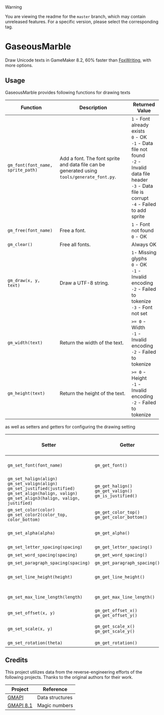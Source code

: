 ﻿> [!Warning]
> You are viewing the readme for the `master` branch, which may contain unreleased features. For a specific version, please select the corresponding tag.
 
# GaseousMarble

Draw Unicode texts in GameMaker 8.2, 60% faster than [FoxWriting](https://github.com/Noisyfox/FoxWriting), with more options.

## Usage

GaseousMarble provides following functions for drawing texts

| **Function** | **Description** | **Returned Value** |
| -- | -- | -- |
| `gm_font(font_name, sprite_path)` | Add a font. The font sprite and data file can be generated using `tools/generate_font.py`. | `1` - Font already exists<br>`0` - OK<br>`-1` - Data file not found<br>`-2` - Invalid data file header<br>`-3` - Data file is corrupt<br>`-4` - Failed to add sprite |
| `gm_free(font_name)` | Free a font. | `1` - Font not found<br>`0` - OK |
| `gm_clear()` | Free all fonts. | Always OK |
| `gm_draw(x, y, text)` | Draw a UTF-8 string. | `1`- Missing glyphs<br>`0` - OK<br>`-1` - Invalid encoding<br>`-2` - Failed to tokenize<br>`-3` - Font not set |
| `gm_width(text)` | Return the width of the text. | `>= 0` - Width<br>`-1` - Invalid encoding<br>`-2` - Failed to tokenize |
| `gm_height(text)` | Return the height of the text. | `>= 0` - Height<br>`-1` - Invalid encoding<br>`-2` - Failed to tokenize |

as well as setters and getters for configuring the drawing setting

| **Setter** | **Getter** | **Setter Returned Value** |
| -- | -- | -- |
| `gm_set_font(font_name)` | `gm_get_font()` | `0` - OK<br>`-1` - Font not found |
| `gm_set_halign(align)`<br>`gm_set_valign(align)`<br>`gm_set_justified(justified)`<br>`gm_set_align(halign, valign)`<br>`gm_set_align3(halign, valign, justified)` | `gm_get_halign()`<br>`gm_get_valign()`<br>`gm_is_justified()` | Always OK |
| `gm_set_color(color)`<br>`gm_set_color2(color_top, color_bottom)` | `gm_get_color_top()`<br>`gm_get_color_bottom()` | Always OK |
| `gm_set_alpha(alpha)` | `gm_get_alpha()` | `0` - OK<br>`-1` - Invalid argument |
| `gm_set_letter_spacing(spacing)` | `gm_get_letter_spacing()` | Always OK |
| `gm_set_word_spacing(spacing)` | `gm_get_word_spacing()` | Always OK |
| `gm_set_paragraph_spacing(spacing)` | `gm_get_paragraph_spacing()` | Always OK |
| `gm_set_line_height(height)` | `gm_get_line_height()` | `0` - OK<br>`-1` - Invalid argument |
| `gm_set_max_line_length(length)` | `gm_get_max_line_length()` | `0` - OK<br>`-1` - Invalid argument |
| `gm_set_offset(x, y)` | `gm_get_offset_x()`<br>`gm_get_offset_y()` | Always OK |
| `gm_set_scale(x, y)` | `gm_get_scale_x()`<br>`gm_get_scale_y()` | `0` - OK<br>`-1` - Invalid argument(s) |
| `gm_set_rotation(theta)` | `gm_get_rotation()` | Always OK |

## Credits

This project utilizes data from the reverse-engineering efforts of the following projects. Thanks to the original authors for their work.

| **Project** | **Reference** |
| -- | -- |
| [GMAPI](https://github.com/snakedeveloper/gmapi) | Data structures |
| [GMAPI 8.1](https://github.com/gm-archive/gmapi-8.1) | Magic numbers |
